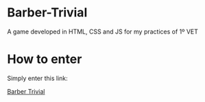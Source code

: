 # Barber-Trivial
A game developed in HTML, CSS and JS for my practices of 1º VET

# How to enter
Simply enter this link:

[Barber Trivial](https://ikerowo.github.io/Barber-Trivial/)

